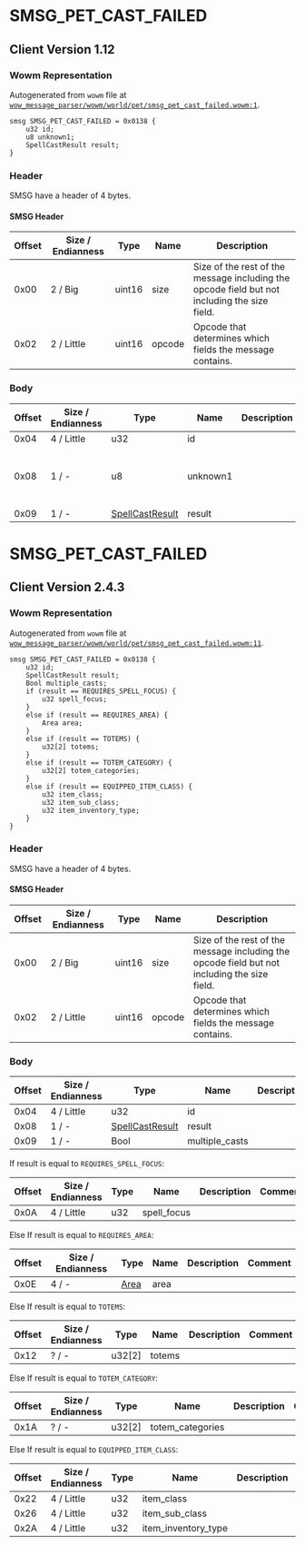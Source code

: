 # SMSG_PET_CAST_FAILED

## Client Version 1.12

### Wowm Representation

Autogenerated from `wowm` file at [`wow_message_parser/wowm/world/pet/smsg_pet_cast_failed.wowm:1`](https://github.com/gtker/wow_messages/tree/main/wow_message_parser/wowm/world/pet/smsg_pet_cast_failed.wowm#L1).
```rust,ignore
smsg SMSG_PET_CAST_FAILED = 0x0138 {
    u32 id;
    u8 unknown1;
    SpellCastResult result;
}
```
### Header

SMSG have a header of 4 bytes.

#### SMSG Header

| Offset | Size / Endianness | Type   | Name   | Description |
| ------ | ----------------- | ------ | ------ | ----------- |
| 0x00   | 2 / Big           | uint16 | size   | Size of the rest of the message including the opcode field but not including the size field.|
| 0x02   | 2 / Little        | uint16 | opcode | Opcode that determines which fields the message contains.|

### Body

| Offset | Size / Endianness | Type | Name | Description | Comment |
| ------ | ----------------- | ---- | ---- | ----------- | ------- |
| 0x04 | 4 / Little | u32 | id |  |  |
| 0x08 | 1 / - | u8 | unknown1 |  | vmangos sets to 2 and cmangos sets to 0. |
| 0x09 | 1 / - | [SpellCastResult](spellcastresult.md) | result |  |  |

# SMSG_PET_CAST_FAILED

## Client Version 2.4.3

### Wowm Representation

Autogenerated from `wowm` file at [`wow_message_parser/wowm/world/pet/smsg_pet_cast_failed.wowm:11`](https://github.com/gtker/wow_messages/tree/main/wow_message_parser/wowm/world/pet/smsg_pet_cast_failed.wowm#L11).
```rust,ignore
smsg SMSG_PET_CAST_FAILED = 0x0138 {
    u32 id;
    SpellCastResult result;
    Bool multiple_casts;
    if (result == REQUIRES_SPELL_FOCUS) {
        u32 spell_focus;
    }
    else if (result == REQUIRES_AREA) {
        Area area;
    }
    else if (result == TOTEMS) {
        u32[2] totems;
    }
    else if (result == TOTEM_CATEGORY) {
        u32[2] totem_categories;
    }
    else if (result == EQUIPPED_ITEM_CLASS) {
        u32 item_class;
        u32 item_sub_class;
        u32 item_inventory_type;
    }
}
```
### Header

SMSG have a header of 4 bytes.

#### SMSG Header

| Offset | Size / Endianness | Type   | Name   | Description |
| ------ | ----------------- | ------ | ------ | ----------- |
| 0x00   | 2 / Big           | uint16 | size   | Size of the rest of the message including the opcode field but not including the size field.|
| 0x02   | 2 / Little        | uint16 | opcode | Opcode that determines which fields the message contains.|

### Body

| Offset | Size / Endianness | Type | Name | Description | Comment |
| ------ | ----------------- | ---- | ---- | ----------- | ------- |
| 0x04 | 4 / Little | u32 | id |  |  |
| 0x08 | 1 / - | [SpellCastResult](spellcastresult.md) | result |  |  |
| 0x09 | 1 / - | Bool | multiple_casts |  |  |

If result is equal to `REQUIRES_SPELL_FOCUS`:

| Offset | Size / Endianness | Type | Name | Description | Comment |
| ------ | ----------------- | ---- | ---- | ----------- | ------- |
| 0x0A | 4 / Little | u32 | spell_focus |  |  |

Else If result is equal to `REQUIRES_AREA`:

| Offset | Size / Endianness | Type | Name | Description | Comment |
| ------ | ----------------- | ---- | ---- | ----------- | ------- |
| 0x0E | 4 / - | [Area](area.md) | area |  |  |

Else If result is equal to `TOTEMS`:

| Offset | Size / Endianness | Type | Name | Description | Comment |
| ------ | ----------------- | ---- | ---- | ----------- | ------- |
| 0x12 | ? / - | u32[2] | totems |  |  |

Else If result is equal to `TOTEM_CATEGORY`:

| Offset | Size / Endianness | Type | Name | Description | Comment |
| ------ | ----------------- | ---- | ---- | ----------- | ------- |
| 0x1A | ? / - | u32[2] | totem_categories |  |  |

Else If result is equal to `EQUIPPED_ITEM_CLASS`:

| Offset | Size / Endianness | Type | Name | Description | Comment |
| ------ | ----------------- | ---- | ---- | ----------- | ------- |
| 0x22 | 4 / Little | u32 | item_class |  |  |
| 0x26 | 4 / Little | u32 | item_sub_class |  |  |
| 0x2A | 4 / Little | u32 | item_inventory_type |  |  |

